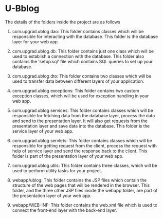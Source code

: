 # U-Bblog
The details of the folders inside the project are as follows

1. com.upgrad.ublog.dao: This folder contains classes which will be responsible for interacting with the database. This folder is the database layer for your web app.

2. com.upgrad.ublog.db: This folder contains just one class which will be used to establish a connection with the database. This folder also contains the 'setup.sql' file which contains SQL queries to set up your database.

3. com.upgrad.ublog.dto: This folder contains two classes which will be used to transfer data between different layers of your application.

4. com.upgrad.ublog.exceptions: This folder contains two custom exception classes, which will be used for exception handling in your web app.

5. com.upgrad.ublog.services: This folder contains classes which will be responsible for fetching data from the database layer, process the data and send to the presentation layer. It will also get requests from the presentation layer and save data into the database. This folder is the service layer of your web app.

6. com.upgrad.ublog.servlets: This folder contains classes which will be responsible for getting request from the client, process the request with help of service layer and send the response back to the client. This folder is part of the presentation layer of your web app.

7. com.upgrad.ublog.utils: This folder contains three classes, which will be used to perform utility tasks for your project.

8. webapp/ublog: This folder contains the JSP files which contain the structure of the web pages that will be rendered in the browser. This folder, and the three other JSP files inside the webapp folder, are part of the presentation layer of your web app.

9. webapp/WEB-INF: This folder contains the web.xml file which is used to connect the front-end layer with the back-end layer.
